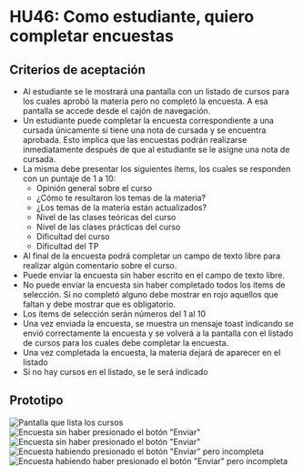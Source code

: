 # HU46: Como estudiante, quiero completar encuestas

## Criterios de aceptación
- Al estudiante se le mostrará una pantalla con un listado de cursos para los cuales aprobó la materia pero no completó la encuesta. A esa pantalla se accede desde el cajón de navegación.
- Un estudiante puede completar la encuesta correspondiente a una cursada únicamente si tiene una nota de cursada y se encuentra aprobada. Esto implica que las encuestas podrán realizarse inmediatamente después de que al estudiante se le asigne una nota de cursada.
- La misma debe presentar los siguientes ítems, los cuales se responden con un puntaje de 1 a 10:
    - Opinión general sobre el curso
    - ¿Cómo te resultaron los temas de la materia?
    - ¿Los temas de la materia están actualizados?
    - Nivel de las clases teóricas del curso
    - Nivel de las clases prácticas del curso
    - Dificultad del curso
    - Dificultad del TP
- Al final de la encuesta podrá completar un campo de texto libre para realizar algún comentario sobre el curso.
- Puede enviar la encuesta sin haber escrito en el campo de texto libre.
- No puede enviar la encuesta sin haber completado todos los ítems de selección. Si no completó alguno debe mostrar en rojo aquellos que faltan y debe mostrar que es obligatorio.
- Los ítems de selección serán números del 1 al 10
- Una vez enviada la encuesta, se muestra un mensaje toast indicando se envió correctamente la encuesta y se volverá a la pantalla con el listado de cursos para los cuales debe completar la encuesta.
- Una vez completada la encuesta, la materia dejará de aparecer en el listado
- Si no hay cursos en el listado, se le será indicado

## Prototipo
![Pantalla que lista los cursos](./prototipos/pantalla_cursos_encuesta.png)
![Encuesta sin haber presionado el botón "Enviar"](./prototipos/pantalla_encuesta_1.png)
![Encuesta sin haber presionado el botón "Enviar"](./prototipos/pantalla_encuesta_2.png)
![Encuesta habiendo presionado el botón "Enviar" pero incompleta](./prototipos/pantalla_encuesta_3.png)
![Encuesta habiendo haber presionado el botón "Enviar" pero incompleta](./prototipos/pantalla_encuesta_4.png)
